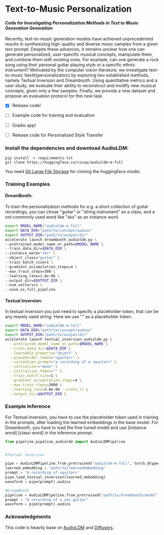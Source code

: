 # Text-to-Music Personalization

#### Code for _Investigating Personalization Methods in Text to Music Generation Generation_

  

Recently, text-to-music generation models have achieved unprecedented results in synthesizing high-quality and diverse music samples from a given text prompt. Despite these advances, it remains unclear how one can generate personalized, user-specific musical concepts, manipulate them, and combine them with existing ones. For example, can one generate a rock song using their personal guitar playing style or a specific ethnic instrument? Motivated by the computer vision literature, we investigate text-to-music \textit{personalization} by exploring two established methods, namely Textual Inversion and Dreambooth. Using quantitative metrics and a user study, we evaluate their ability to reconstruct and modify new musical concepts, given only a few samples. Finally, we provide a new dataset and propose an evaluation protocol for this new task.

- [x] Release code!

- [ ] Example code for training and evaluation

- [ ] Gradio app!

- [ ] Release code for Personalized Style Transfer
  
### Install the dependencies and download AudioLDM:
  ```
pip install -r requirements.txt
git clone https://huggingface.co/cvssp/audioldm-m-full
  ```
  You need [Git Large File Storage](https://git-lfs.com/) for cloning the huggingface model.
  ### Training Examples

  #### DreamBooth:

  To train the personalization methods for e.g. a short collection of guitar recordings, you can chose "guitar" or "string instrument" as a class, and a not commonly used word like "sks" as an instance word.
  
  ```bash
export MODEL_NAME="audioldm-m-full"
export DATA_DIR="path/to/concept/audios"
export OUTPUT_DIR="path/to/output/dir"
accelerate launch dreambooth_audioldm.py \
  --pretrained_model_name_or_path=$MODEL_NAME \
  --train_data_dir=$DATA_DIR \
  --instance_word="sks" \
  --object_class="guitar" \
  --train_batch_size=1 \
  --gradient_accumulation_steps=4 \
  --max_train_steps=300 \
  --learning_rate=1.0e-06 \
  --output_dir=$OUTPUT_DIR \
  --num_vectors=1 \
  --save_as_full_pipeline 
  ```

#### Textual Inversion:

In textual inversion you just need to specify a placeholder token, that can be any rearely used string. Here we use "<guitar>" as a placeholder token.

```bash
export MODEL_NAME="audioldm-m-full"
export DATA_DIR="path/to/concept/audios"
export OUTPUT_DIR="path/to/output/dir"
accelerate launch textual_inversion_audioldm.py \
  --pretrained_model_name_or_path=$MODEL_NAME \
  --train_data_dir=$DATA_DIR \
  --learnable_property="object" \
  --placeholder_token="<guitar>" \
  --validation_prompt="a recording of a <guitar>" \
  --initializer="mean" \
  --initializer_token="" \
  --train_batch_size=1 \
  --gradient_accumulation_steps=4 \
  --max_train_steps=3000 \
  --learning_rate=5.0e-04 --scale_lr \
  --output_dir=$OUTPUT_DIR \
```


### Example Inference

For Textual inversion, you have to use the placeholder token used in training in the prompts, after loading the learned embeddings in the base model. For Dreambooth, you have to load the fine-tuned model and use \[instance word\] \[class-word\] in the inference prompt.

```python
from pipeline.pipeline_audioldm import AudioLDMPipeline


#Textual Inversion

pipe = AudioLDMPipeline.from_pretrained("audioldm-m-full", torch_dtype=torch.float32).to("cuda")
learned_embedding = "path/to/learnedembedding"
prompt = "A recording of <guitar>"
pipe.load_textual_inversion(learned_embedding)
waveform = pipe(prompt).audios

#DreamBooth
pipeline = AudioLDMPipeline.from_pretrained("path/to/dreambooth/model", torch_dtype=torch.float32).to("cuda")
prompt = "A recording of a sks guitar"
waveform = pipe(prompt).audios
```
### Acknowledgments
This code is heavily  base on [AudioLDM](https://github.com/haoheliu/AudioLDM) and [Diffusers](https://github.com/huggingface/diffusers).